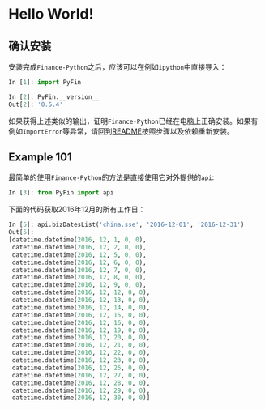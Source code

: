 # Hello World!

## 确认安装

安装完成``Finance-Python``之后，应该可以在例如``ipython``中直接导入：

```python
In [1]: import PyFin

In [2]: PyFin.__version__
Out[2]: '0.5.4'
```

如果获得上述类似的输出，证明``Finance-Python``已经在电脑上正确安装。如果有例如``ImportError``等异常，请回到[README](../README.md)按照步骤以及依赖重新安装。

## Example 101

最简单的使用``Finance-Python``的方法是直接使用它对外提供的``api``:

```python
In [3]: from PyFin import api
```

下面的代码获取2016年12月的所有工作日：

```python
In [5]: api.bizDatesList('china.sse', '2016-12-01', '2016-12-31')
Out[5]:
[datetime.datetime(2016, 12, 1, 0, 0),
 datetime.datetime(2016, 12, 2, 0, 0),
 datetime.datetime(2016, 12, 5, 0, 0),
 datetime.datetime(2016, 12, 6, 0, 0),
 datetime.datetime(2016, 12, 7, 0, 0),
 datetime.datetime(2016, 12, 8, 0, 0),
 datetime.datetime(2016, 12, 9, 0, 0),
 datetime.datetime(2016, 12, 12, 0, 0),
 datetime.datetime(2016, 12, 13, 0, 0),
 datetime.datetime(2016, 12, 14, 0, 0),
 datetime.datetime(2016, 12, 15, 0, 0),
 datetime.datetime(2016, 12, 16, 0, 0),
 datetime.datetime(2016, 12, 19, 0, 0),
 datetime.datetime(2016, 12, 20, 0, 0),
 datetime.datetime(2016, 12, 21, 0, 0),
 datetime.datetime(2016, 12, 22, 0, 0),
 datetime.datetime(2016, 12, 23, 0, 0),
 datetime.datetime(2016, 12, 26, 0, 0),
 datetime.datetime(2016, 12, 27, 0, 0),
 datetime.datetime(2016, 12, 28, 0, 0),
 datetime.datetime(2016, 12, 29, 0, 0),
 datetime.datetime(2016, 12, 30, 0, 0)]
```
